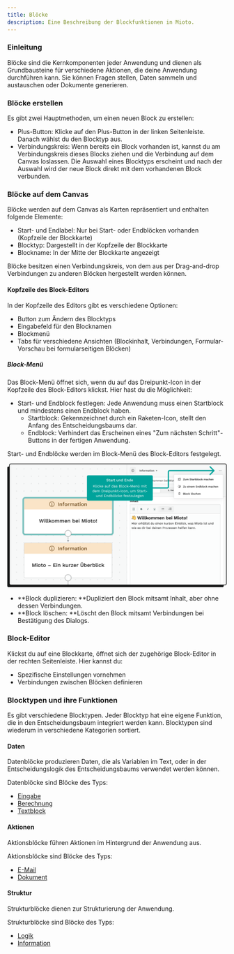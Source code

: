 ```yaml
---
title: Blöcke
description: Eine Beschreibung der Blockfunktionen in Mioto.
---
```

### Einleitung

Blöcke sind die Kernkomponenten jeder Anwendung und dienen als Grundbausteine für verschiedene Aktionen, die deine Anwendung durchführen kann. Sie können Fragen stellen, Daten sammeln und austauschen oder Dokumente generieren.

### Blöcke erstellen

Es gibt zwei Hauptmethoden, um einen neuen Block zu erstellen:

* Plus-Button: Klicke auf den Plus-Button in der linken Seitenleiste. Danach wählst du den Blocktyp aus.
* Verbindungskreis: Wenn bereits ein Block vorhanden ist, kannst du am Verbindungskreis dieses Blocks ziehen und die Verbindung auf dem Canvas loslassen. Die Auswahl eines Blocktyps erscheint und nach der Auswahl wird der neue Block direkt mit dem vorhandenen Block verbunden.

### Blöcke auf dem Canvas

Blöcke werden auf dem Canvas als Karten repräsentiert und enthalten folgende Elemente:

* Start- und Endlabel: Nur bei Start- oder Endblöcken vorhanden (Kopfzeile der Blockkarte)
* Blocktyp: Dargestellt in der Kopfzeile der Blockkarte
* Blockname: In der Mitte der Blockkarte angezeigt

Blöcke besitzen einen Verbindungskreis, von dem aus per Drag-and-drop Verbindungen zu anderen Blöcken hergestellt werden können.

#### Kopfzeile des Block-Editors

In der Kopfzeile des Editors gibt es verschiedene Optionen:

* Button zum Ändern des Blocktyps
* Eingabefeld für den Blocknamen
* Blockmenü
* Tabs für verschiedene Ansichten (Blockinhalt, Verbindungen, Formular-Vorschau bei formularseitigen Blöcken)

##### Block-Menü

Das Block-Menü öffnet sich, wenn du auf das Dreipunkt-Icon in der Kopfzeile des Block-Editors klickst. Hier hast du die Möglichkeit:

* Start- und Endblock festlegen: Jede Anwendung muss einen Startblock und mindestens einen Endblock haben.
  * Startblock: Gekennzeichnet durch ein Raketen-Icon, stellt den Anfang des Entscheidungsbaums dar.
  * Endblock: Verhindert das Erscheinen eines "Zum nächsten Schritt"-Buttons in der fertigen Anwendung.

Start- und Endblöcke werden im Block-Menü des Block-Editors festgelegt.

![Klicke auf das Block-Menü mit dem Dreipunkt-Icon, um Start- und Endblöcke festzulegen](../../../assets/img/Start_und_Ende.png "Start und Ende deiner Anwendung")

* **Block duplizieren: **Dupliziert den Block mitsamt Inhalt, aber ohne dessen Verbindungen.
* **Block löschen: **Löscht den Block mitsamt Verbindungen bei Bestätigung des Dialogs.

### Block-Editor

Klickst du auf eine Blockkarte, öffnet sich der zugehörige Block-Editor in der rechten Seitenleiste. Hier kannst du:

* Spezifische Einstellungen vornehmen
* Verbindungen zwischen Blöcken definieren

### Blocktypen und ihre Funktionen

Es gibt verschiedene Blocktypen. Jeder Blocktyp hat eine eigene Funktion, die in den Entscheidungsbaum integriert werden kann. Blocktypen sind wiederum in verschiedene Kategorien sortiert.

#### Daten

Datenblöcke produzieren Daten, die als Variablen im Text, oder in der Entscheidungslogik des Entscheidungsbaums verwendet werden können.

Datenblöcke sind Blöcke des Typs:

* [Eingabe](https://miotodocs.netlify.app/docs/Blocktyp-Eingabe "")
* [Berechnung](https://miotodocs.netlify.app/docs/Blocktyp-Berechnung "")
* [Textblock](https://miotodocs.netlify.app/docs/Blocktyp-Textblock "")

#### Aktionen

Aktionsblöcke führen Aktionen im Hintergrund der Anwendung aus.

Aktionsblöcke sind Blöcke des Typs:

* [E-Mail](https://miotodocs.netlify.app/docs/Blocktyp-E-Mail "")
* [Dokument](https://miotodocs.netlify.app/docs/Blocktyp-Dokument "")

#### Struktur

Strukturblöcke dienen zur Strukturierung der Anwendung.

Strukturblöcke sind Blöcke des Typs:

* [Logik](https://miotodocs.netlify.app/docs/Blocktyp-Logik "")
* [Information](https://miotodocs.netlify.app/docs/Blocktyp-Information "")
